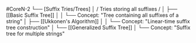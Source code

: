 #CoreN-2
└── [Suffix Tries/Trees]
    │   / Tries storing all suffixes /
    │
    ├── [[Basic Suffix Tree]]
    │   │   └── Concept: "Tree containing all suffixes of a string"
    │
    ├── [[Ukkonen's Algorithm]]
    │   │   └── Concept: "Linear-time suffix tree construction"
    │
    └── [[Generalized Suffix Tree]]
        │   └── Concept: "Suffix tree for multiple strings"